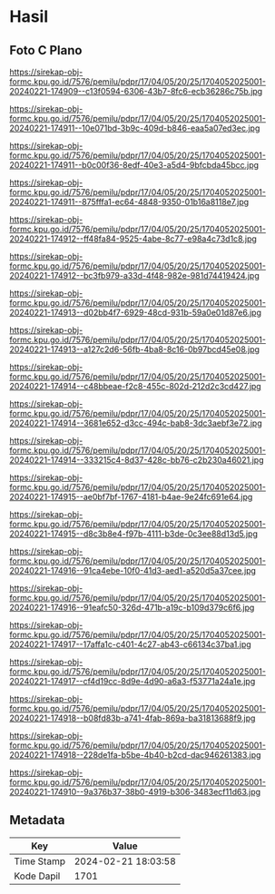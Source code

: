 # Hasil

## Foto C Plano

https://sirekap-obj-formc.kpu.go.id/7576/pemilu/pdpr/17/04/05/20/25/1704052025001-20240221-174909--c13f0594-6306-43b7-8fc6-ecb36286c75b.jpg

https://sirekap-obj-formc.kpu.go.id/7576/pemilu/pdpr/17/04/05/20/25/1704052025001-20240221-174911--10e071bd-3b9c-409d-b846-eaa5a07ed3ec.jpg

https://sirekap-obj-formc.kpu.go.id/7576/pemilu/pdpr/17/04/05/20/25/1704052025001-20240221-174911--b0c00f36-8edf-40e3-a5d4-9bfcbda45bcc.jpg

https://sirekap-obj-formc.kpu.go.id/7576/pemilu/pdpr/17/04/05/20/25/1704052025001-20240221-174911--875fffa1-ec64-4848-9350-01b16a8118e7.jpg

https://sirekap-obj-formc.kpu.go.id/7576/pemilu/pdpr/17/04/05/20/25/1704052025001-20240221-174912--ff48fa84-9525-4abe-8c77-e98a4c73d1c8.jpg

https://sirekap-obj-formc.kpu.go.id/7576/pemilu/pdpr/17/04/05/20/25/1704052025001-20240221-174912--bc3fb979-a33d-4f48-982e-981d74419424.jpg

https://sirekap-obj-formc.kpu.go.id/7576/pemilu/pdpr/17/04/05/20/25/1704052025001-20240221-174913--d02bb4f7-6929-48cd-931b-59a0e01d87e6.jpg

https://sirekap-obj-formc.kpu.go.id/7576/pemilu/pdpr/17/04/05/20/25/1704052025001-20240221-174913--a127c2d6-56fb-4ba8-8c16-0b97bcd45e08.jpg

https://sirekap-obj-formc.kpu.go.id/7576/pemilu/pdpr/17/04/05/20/25/1704052025001-20240221-174914--c48bbeae-f2c8-455c-802d-212d2c3cd427.jpg

https://sirekap-obj-formc.kpu.go.id/7576/pemilu/pdpr/17/04/05/20/25/1704052025001-20240221-174914--3681e652-d3cc-494c-bab8-3dc3aebf3e72.jpg

https://sirekap-obj-formc.kpu.go.id/7576/pemilu/pdpr/17/04/05/20/25/1704052025001-20240221-174914--333215c4-8d37-428c-bb76-c2b230a46021.jpg

https://sirekap-obj-formc.kpu.go.id/7576/pemilu/pdpr/17/04/05/20/25/1704052025001-20240221-174915--ae0bf7bf-1767-4181-b4ae-9e24fc691e64.jpg

https://sirekap-obj-formc.kpu.go.id/7576/pemilu/pdpr/17/04/05/20/25/1704052025001-20240221-174915--d8c3b8e4-f97b-4111-b3de-0c3ee88d13d5.jpg

https://sirekap-obj-formc.kpu.go.id/7576/pemilu/pdpr/17/04/05/20/25/1704052025001-20240221-174916--91ca4ebe-10f0-41d3-aed1-a520d5a37cee.jpg

https://sirekap-obj-formc.kpu.go.id/7576/pemilu/pdpr/17/04/05/20/25/1704052025001-20240221-174916--91eafc50-326d-471b-a19c-b109d379c6f6.jpg

https://sirekap-obj-formc.kpu.go.id/7576/pemilu/pdpr/17/04/05/20/25/1704052025001-20240221-174917--17affa1c-c401-4c27-ab43-c66134c37ba1.jpg

https://sirekap-obj-formc.kpu.go.id/7576/pemilu/pdpr/17/04/05/20/25/1704052025001-20240221-174917--cf4d19cc-8d9e-4d90-a6a3-f53771a24a1e.jpg

https://sirekap-obj-formc.kpu.go.id/7576/pemilu/pdpr/17/04/05/20/25/1704052025001-20240221-174918--b08fd83b-a741-4fab-869a-ba31813688f9.jpg

https://sirekap-obj-formc.kpu.go.id/7576/pemilu/pdpr/17/04/05/20/25/1704052025001-20240221-174918--228de1fa-b5be-4b40-b2cd-dac946261383.jpg

https://sirekap-obj-formc.kpu.go.id/7576/pemilu/pdpr/17/04/05/20/25/1704052025001-20240221-174910--9a376b37-38b0-4919-b306-3483ecf11d63.jpg


## Metadata

| Key        | Value               |
| ---------- | ------------------- |
| Time Stamp | 2024-02-21 18:03:58 |
| Kode Dapil | 1701                |



